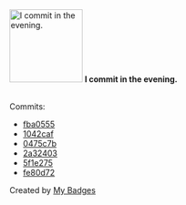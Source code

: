 <img src="https://my-badges.github.io/my-badges/evening-commits.png" alt="I commit in the evening." title="I commit in the evening." width="128">
<strong>I commit in the evening.</strong>
<br><br>

Commits:

- <a href="https://github.com/prinzpiuz/prinzpiuz.in/commit/fba0555027d319fd34cbfa2925e97a20507e3b86">fba0555</a>
- <a href="https://github.com/prinzpiuz/prinzpiuz.github.io/commit/1042caf0601a8d97dc140cb5541a02364e1c9c30">1042caf</a>
- <a href="https://github.com/prinzpiuz/prinzpiuz.in/commit/0475c7bcedae9c3f2e6e277d6b1f22dda688c910">0475c7b</a>
- <a href="https://github.com/prinzpiuz/prinzpiuz.in/commit/2a32403cde9ef5d35722c8d28f59cfb82e94fb6f">2a32403</a>
- <a href="https://github.com/prinzpiuz/prinzpiuz.in/commit/5f1e275fdcfbb9cb7e7802600c62a253c93c4e4d">5f1e275</a>
- <a href="https://github.com/prinzpiuz/prinzpiuz.in/commit/fe80d72b81ea676b8bb9d3af08edf95bc12e888d">fe80d72</a>


Created by <a href="https://github.com/my-badges/my-badges">My Badges</a>